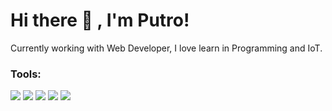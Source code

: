 # Hi there 👋 , I'm Putro!
Currently working with Web Developer, I love learn in Programming and IoT.  

### Tools:
<p>
    <img src="https://img.shields.io/badge/OS-Windows-blue?&logo=windows" />
    <img src="https://img.shields.io/badge/Code-PHP-blue?&logo=PHP" />
    <img src="https://img.shields.io/badge/Code-Javascript-blue?&logo=javascript" />
    <img src="https://img.shields.io/badge/Text%20editor-VS Code-blue?&logo=visual%20studio%20code&logoColor=blue" />
    <img src="https://gpvc.arturio.dev/putrodwi31" />
</p>

<!--
**bagusfe/bagusfe** is a ✨ _special_ ✨ repository because its `README.md` (this file) appears on your GitHub profile.

Here are some ideas to get you started:

- 🔭 I’m currently working on ...
- 🌱 I’m currently learning ...
- 👯 I’m looking to collaborate on ...
- 🤔 I’m looking for help with ...
- 💬 Ask me about ...
- 📫 How to reach me: ...
- 😄 Pronouns: ...
- ⚡ Fun fact: ...
-->
